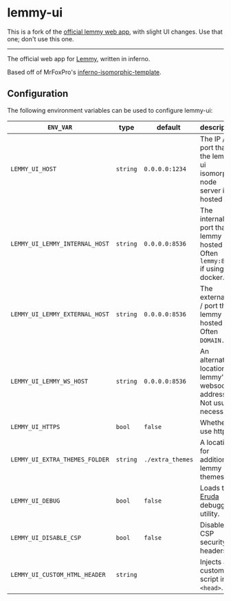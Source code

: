 # lemmy-ui

This is a fork of the [official lemmy web app](https://github.com/LemmyNet/lemmy-ui), with slight UI changes. Use that one; don't use this one.

---

The official web app for [Lemmy](https://github.com/LemmyNet/lemmy), written in inferno.

Based off of MrFoxPro's [inferno-isomorphic-template](https://github.com/MrFoxPro/inferno-isomorphic-template).

## Configuration

The following environment variables can be used to configure lemmy-ui:

`ENV_VAR` | type | default | description
--- | --- | --- | ---
`LEMMY_UI_HOST` | `string` | `0.0.0.0:1234` | The IP / port that the lemmy-ui isomorphic node server is hosted at.
`LEMMY_UI_LEMMY_INTERNAL_HOST` | `string` | `0.0.0.0:8536` | The internal IP / port that lemmy is hosted at. Often `lemmy:8536` if using docker.
`LEMMY_UI_LEMMY_EXTERNAL_HOST` | `string` | `0.0.0.0:8536` | The external IP / port that lemmy is hosted at. Often `DOMAIN.TLD`.
`LEMMY_UI_LEMMY_WS_HOST` | `string` | `0.0.0.0:8536` | An alternate location for lemmy's websocket address. Not usually necessary.
`LEMMY_UI_HTTPS` | `bool` | `false` | Whether to use https.
`LEMMY_UI_EXTRA_THEMES_FOLDER` | `string` | `./extra_themes` | A location for additional lemmy css themes.
`LEMMY_UI_DEBUG` | `bool` | `false` | Loads the [Eruda](https://github.com/liriliri/eruda) debugging utility.
`LEMMY_UI_DISABLE_CSP` | `bool` | `false` | Disables CSP security headers
`LEMMY_UI_CUSTOM_HTML_HEADER` | `string` | | Injects a custom script into `<head>`.
